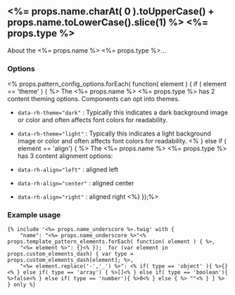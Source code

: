 ## <%= props.name.charAt( 0 ).toUpperCase() + props.name.toLowerCase().slice(1) %> <%= props.type %>
About the <%= props.name %> <%= props.type %>...

### Options
<% props.pattern_config_options.forEach( function( element ) { if ( element == 'theme' ) { %>
The <%= props.name %> <%= props.type %> has 2 content theming options.  Components can opt into themes.

- `data-rh-theme="dark"` : Typically this indicates a dark background image or color and often affects font colors for readability.
- `data-rh-theme="light"` : Typically this indicates a light background image or color and often affects font colors for readability.
<% } else if ( element == 'align') { %>
The <%= props.name %> <%= props.type %> has 3 content alignment options:

- `data-rh-align="left"` : aligned left
- `data-rh-align="center"` : aligned center
- `data-rh-align="right"` : aligned right
<%} });%>

### Example usage
```
{% include '<%= props.name_underscore %>.twig' with {
    "name": "<%= props.name_underscore %>"<% props.template_pattern_elements.forEach( function( element ) { %>,
    "<%= element %>": {}<% });  for (var element in props.custom_elements_dash) { var type = props.custom_elements_dash[element]; %>,
    "<%= element.replace('-','_') %>": <% if( type == 'object' ){ %>{}<% } else if( type == 'array') { %>[]<% } else if( type == 'boolean'){ %>false<% } else if( type == 'number'){ %>0<% } else { %> ""<% } } %>
} only %}
```
